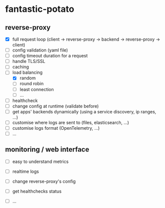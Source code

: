 # fantastic-potato

## reverse-proxy
- [x] full request loop (client -> reverse-proxy -> backend -> reverse-proxy -> client)
- [ ] config validation (yaml file)
- [ ] config timeout duration for a request
- [ ] handle TLS/SSL
- [ ] caching
- [ ] load balancing
    - [x] random
    - [ ] round robin
    - [ ] least connection
    - [ ] ...
- [ ] healthcheck
- [ ] change config at runtime (validate before)
- [ ] get apps' backends dynamically (using a service discovery, ip ranges, ...)
- [ ] customise where logs are sent to (files, elasticsearch, ...)
- [ ] customise logs format (OpenTelemetry, ...)
- [ ] ...

## monitoring / web interface
- [ ] easy to understand metrics
- [ ] realtime logs
- [ ] change reverse-proxy's config
- [ ] get healthchecks status
- [ ] ...

